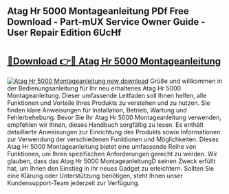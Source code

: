 ## Atag Hr 5000 Montageanleitung PDf Free Download - Part-mUX Service Owner Guide - User Repair Edition 6UcHf

# <h2><a href="http://df7zjl.blite.top/?on=Atag+Hr+5000+Montageanleitung">🔗Download 👉🔴 Atag Hr 5000 Montageanleitung</a></h2>

[![Atag Hr 5000 Montageanleitung new download](https://i.imgur.com/lujVjoI.png)](http://df7zjl.blite.top/?on=Atag+Hr+5000+Montageanleitung)
Grüße und willkommen in der Bedienungsanleitung für Ihr neu erhaltenes Atag Hr 5000 Montageanleitung. Dieser umfassende Leitfaden soll Ihnen helfen, alle Funktionen und Vorteile Ihres Produkts zu verstehen und zu nutzen. Sie finden klare Anweisungen für Installation, Betrieb, Wartung und Fehlerbehebung. Bevor Sie Ihr Atag Hr 5000 Montageanleitung verwenden, empfehlen wir Ihnen, dieses Handbuch sorgfältig zu lesen. Es enthält detaillierte Anweisungen zur Einrichtung des Produkts sowie Informationen zur Verwendung der verschiedenen Funktionen und Möglichkeiten. Dieses Atag Hr 5000 Montageanleitung bietet eine umfassende Reihe von Funktionen, um Ihren spezifischen Anforderungen gerecht zu werden. Wir glauben, dass das Atag Hr 5000 MontageanleitungD seinen Zweck erfüllt hat, um Ihnen den Einstieg in Ihr neues Gadget zu erleichtern. Sollten Sie eine Klärung oder Unterstützung benötigen, steht Ihnen unser Kundensupport-Team jederzeit zur Verfügung.
